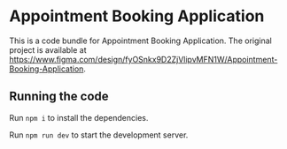 
  # Appointment Booking Application

  This is a code bundle for Appointment Booking Application. The original project is available at https://www.figma.com/design/fyOSnkx9D2ZjVlipvMFN1W/Appointment-Booking-Application.

  ## Running the code

  Run `npm i` to install the dependencies.

  Run `npm run dev` to start the development server.
  
